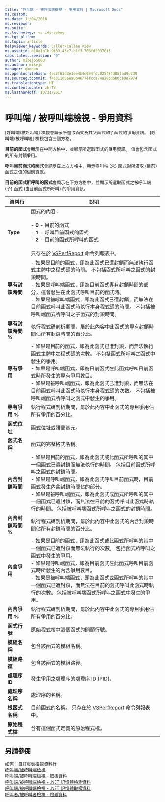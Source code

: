 ```yaml
---
title: "呼叫端 - 被呼叫端檢視 - 爭用資料 | Microsoft Docs"
ms.custom: 
ms.date: 11/04/2016
ms.reviewer: 
ms.suite: 
ms.technology: vs-ide-debug
ms.tgt_pltfrm: 
ms.topic: article
helpviewer_keywords: Caller/Callee view
ms.assetid: a18a1b1b-9b39-43c7-b1f3-708fd20376f6
caps.latest.revision: "9"
author: mikejo5000
ms.author: mikejo
manager: ghogen
ms.openlocfilehash: 4ea2f63d3e1ee4b4c694fdc025484d85fad9d739
ms.sourcegitcommit: f40311056ea0b4677efcca74a285dbb0ce0e7974
ms.translationtype: HT
ms.contentlocale: zh-TW
ms.lasthandoff: 10/31/2017
---
```

# <a name="caller--callee-view----contention-data"></a>呼叫端 / 被呼叫端檢視 - 爭用資料
[呼叫端/被呼叫端] 檢視會顯示所選取函式及其父函式和子函式的爭用資訊。 [呼叫端/被呼叫端] 檢視包含三個方格。  
  
 **目前的函式**會顯示在中間方格中，並顯示所選取函式的爭用資訊。 值會包含函式的所有封鎖爭用。  
  
 **呼叫目前函式的函式**會顯示在上方方格中，顯示呼叫端 (父) 函式對所選取 (目前) 函式之值的個別貢獻。  
  
 **目前的函式所呼叫的函式**會顯示在下方方格中，並顯示所選取函式之被呼叫端 (子) 函式 (由目前函式所呼叫) 的爭用資訊。  
  
|資料行|說明|  
|------------|-----------------|  
|**Type**|函式的內容︰<br /><br /> -   **0** - 目前的函式<br />-   **1** - 呼叫目前函式的函式<br />-   **2** - 目前的函式所呼叫的函式<br /><br /> 只存在於 [VSPerfReport](../profiling/vsperfreport.md) 命令列報表中。|  
|**專有封鎖時間**|- 如果是目前的函式，即為此函式已遭封鎖而無法執行函式主體中之程式碼的時間。 不包括函式所呼叫之函式的封鎖時間。<br />- 如果是呼叫端函式，即為目前函式專有封鎖時間的部分，這會發生在此函式呼叫目前的函式時。<br />- 如果是被呼叫端函式，即為此函式已遭封鎖，而無法在目前函式呼叫此函式時執行本身程式碼的時間。 不包括被呼叫端函式所呼叫之子函式的封鎖時間。|  
|**專有封鎖時間 %**|執行程式碼剖析期間，屬於此內容中此函式的專有封鎖時間佔所有封鎖時間的百分比。|  
|**專有爭用**|- 如果是目前的函式，即為此函式已遭封鎖，而無法執行函式主體中之程式碼的次數。 不包括函式所呼叫之函式中發生的爭用。<br />- 如果是呼叫端函式，即為目前函式在此函式呼叫目前函式時所發生的專有爭用數目。<br />- 如果是被呼叫端函式，即為此函式已遭封鎖，而無法在目前函式呼叫此函式時執行本身程式碼的次數。 不包括被呼叫端函式所呼叫之函式中發生的爭用。|  
|**專有爭用 %**|執行程式碼剖析期間，屬於此內容中此函式的專用爭用佔所有爭用的百分比。|  
|**函式位址**|函式位址或語彙基元。|  
|**函式名稱**|函式的完整格式名稱。|  
|**內含封鎖時間**|- 如果是目前的函式，即為此函式或此函式所呼叫的其中一個函式已遭封鎖而無法執行的時間。 包括目前函式所呼叫之函式的封鎖時間。<br />- 如果是呼叫端函式，即為此函式呼叫目前函式時，目前函式發生內含封鎖時間佔的部分。<br />- 如果是被呼叫端函式，即為此函式或函式所呼叫的其中一個函式已遭封鎖，而無法在目前的函式呼叫此函式時執行的時間。 包括被呼叫端函式所呼叫之函式的封鎖時間。|  
|**內含封鎖時間 %**|執行程式碼剖析期間，屬於此內容中此函式的內含封鎖時間佔所有封鎖時間的百分比。|  
|**內含爭用**|- 如果是目前的函式，即為此函式或此函式所呼叫的其中一個函式已遭封鎖而無法執行的次數。 包括函式所呼叫之函式中發生的爭用。<br />- 如果是呼叫端函式，即為目前函式在此函式呼叫目前函式時所發生的內含爭用數目。<br />- 如果是被呼叫端函式，即為此函式或函式所呼叫的其中一個函式已遭封鎖，而無法在目前的函式呼叫此函式時執行的次數。 包括被呼叫端函式所呼叫之函式中發生的爭用。|  
|**內含爭用 %**|執行程式碼剖析期間，屬於此內容中此函式的專用爭用佔所有爭用的百分比。|  
|**函式行號**|原始程式檔中這個函式的開頭行號。|  
|**模組名稱**|包含該函式的模組名稱。|  
|**模組路徑**|包含該函式的模組路徑。|  
|**處理序 ID**|發生爭用之處理序的處理序 ID (PID)。|  
|**處理序名稱**|處理序的名稱。|  
|**根函式名稱**|目前函式的名稱。 只存在於 [VSPerfReport](../profiling/vsperfreport.md) 命令列報表中。|  
|**原始程式檔**|含有這個函式定義的原始程式檔。|  
  
## <a name="see-also"></a>另請參閱  
 [如何：自訂報表檢視資料行](../profiling/how-to-customize-report-view-columns.md)   
 [呼叫端/被呼叫端檢視](../profiling/caller-callee-view.md)   
 [呼叫端/被呼叫端檢視 - 取樣資料](../profiling/caller-callee-view-sampling-data.md)   
 [呼叫端/被呼叫端檢視 - .NET 記憶體檢測資料](../profiling/caller-callee-view-net-memory-instrumentation-data.md)   
 [呼叫端/被呼叫端檢視 - .NET 記憶體取樣資料](../profiling/caller-callee-view-dotnet-memory-sampling-data.md)   
 [呼叫者/被呼叫者檢視 - 檢測資料](../profiling/caller-callee-view-instrumentation-data.md)
